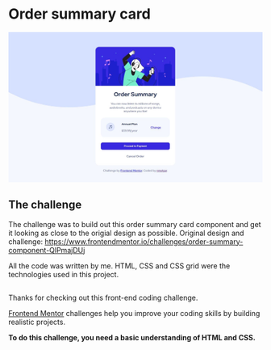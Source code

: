 # Order summary card

![image](https://raw.githubusercontent.com/nmelgar/order_summary_component/71d3603075f8418ea2207c6bf814e042dd5acdbf/final_component.JPG)

## The challenge

The challenge was to build out this order summary card component and get it looking as close to the origial design as possible.
Original design and challenge: https://www.frontendmentor.io/challenges/order-summary-component-QlPmajDUj

All the code was written by me.
HTML, CSS and CSS grid were the technologies used in this project.
##

Thanks for checking out this front-end coding challenge.

[Frontend Mentor](https://www.frontendmentor.io) challenges help you improve your coding skills by building realistic projects.

**To do this challenge, you need a basic understanding of HTML and CSS.**
